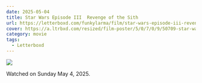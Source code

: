 ```yaml
---
date: 2025-05-04
title: Star Wars Episode III  Revenge of the Sith
url: https://letterboxd.com/funkylarma/film/star-wars-episode-iii-revenge-of-the-sith/
cover: https://a.ltrbxd.com/resized/film-poster/5/0/7/0/9/50709-star-wars-episode-iii-revenge-of-the-sith-0-600-0-900-crop.jpg?v=cdb8caab10
category: movie
tags:
  - Letterboxd
---
```


![](https://a.ltrbxd.com/resized/film-poster/5/0/7/0/9/50709-star-wars-episode-iii-revenge-of-the-sith-0-600-0-900-crop.jpg?v=cdb8caab10)

Watched on Sunday May 4, 2025.
